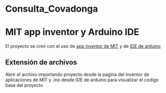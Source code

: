 # Consulta_Covadonga
<html>
  <h1>MIT app inventor y Arduino IDE</h1>
  <p>El proyecto se creó con el uso de <a href="https://appinventor.mit.edu/"> app inventor de MIT</a> y de <a href="https://www.arduino.cc/en/software">IDE de arduino</a>
  <h2>Extensión de archivos</h2>
    <p>Abrir el archivo importando proyecto desde la pagina del inventor de aplicaciones de MIT y .ino desde IDE de arduino para visualizar el codigo base del proyecto</p>
    
</html>
